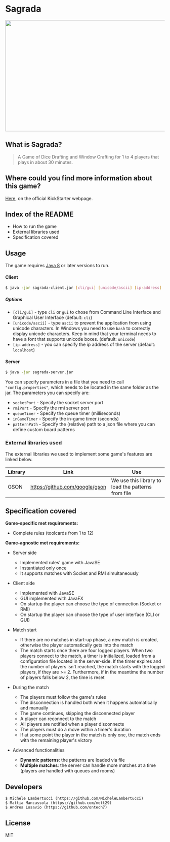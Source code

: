 # Sagrada

<img src="https://ksr-ugc.imgix.net/assets/013/393/383/88f9cae91e41ef71ac2b06fb2fa564de_original.jpg?crop=faces&w=1552&h=873&fit=crop&v=1473272732&auto=format&q=92&s=49635f0025d51f0ffe4d3b820b04c854" width="700" height="350"></img>

## What is Sagrada?
> A Game of Dice Drafting and Window Crafting for 1 to 4 players that plays in about 30 minutes.

## Where could you find more information about this game?
[Here], on the official KickStarter webpage.

## Index of the README

  - How to run the game
  - External libraries used
  - Specification covered

## Usage

The game requires [Java 8] or later versions to run.

#### Client

```sh
$ java -jar sagrada-client.jar [cli/gui] [unicode/ascii] [ip-address]
```

##### Options
- `[cli/gui]` - type `cli` or `gui` to chose from Command Line Interface and Graphical User Interface (default: `cli`)
- `[unicode/ascii]` - type `ascii` to prevent the application from using unicode characters. In Windows you need to use `bash` to correctly display unicode characters. Keep in mind that your terminal needs to have a font that supports unicode boxes. (default: `unicode`)
- `[ip-address]` - you can specify the ip address of the server (default: `localhost`)

#### Server
```sh
$ java -jar sagrada-server.jar
```
You can specify parameters in a file that you need to call `"config.properties"`, which needs to be located in the same folder as the jar.
The parameters you can specify are:
- `socketPort` - Specify the socket server port
- `rmiPort` - Specify the rmi server port
- `queueTimer` - Specify the queue timer (milliseconds)
- `inGameTimer` - Specify the in-game timer (seconds)
- `patternPath` - Specify the (relative) path to a json file where you can define custom board patterns

### External libraries used

The external libraries we used to implement some game's features are linked below.

| Library | Link | Use |
| ------ | ------ | ------ |
| GSON | https://github.com/google/gson | We use this library to load the patterns from file |

## Specification covered

**Game-specific met requirements:**

- Complete rules (toolcards from 1 to 12)

**Game-agnostic met requirements:**

- Server side
    - Implemented rules' game with JavaSE
    - Instantiated only once
    - It supports matches with Socket and RMI simultaneously
    
- Client side
    - Implemented with JavaSE
    - GUI implemented with JavaFX
    - On startup the player can choose the type of connection (Socket or RMI)
    - On startup the player can choose the type of user interface (CLI or GUI)

- Match start
    - If there are no matches in start-up phase, a new match is created, otherwise the player automatically gets into the match
    - The match starts once there are four logged players. When two players connect to the match, a timer is initialized, loaded from a configuration file located in the server-side. If the timer expires and the number of players isn't reached, the match starts with the logged players, if they are >= 2. Furthermore, if in the meantime the number of players falls below 2, the time is reset
    
- During the match
    - The players must follow the game's rules
    - The disconnection is handled both when it happens automatically and manually
    - The game continues, skipping the disconnected player
    - A player can reconnect to the match
    - All players are notified when a player disconnects
    - The players must do a move within a timer's duration
    - If at some point the player in the match is only one, the match ends with the remaining player's victory

- Advanced functionalities
    - **Dynamic patterns**: the patterns are loaded via file
    - **Multiple matches**: the server can handle more matches at a time (players are handled with queues and rooms)

Developers
----

```
$ Michele Lambertucci (https://github.com/MicheleLambertucci)
$ Mattia Mancassola (https://github.com/mett29)
$ Andrea Losavio (https://github.com/ontech7)
```

License
----

MIT

[//]: #

   [HERE]: <https://www.kickstarter.com/projects/floodgategames/sagrada-a-game-of-dice-drafting-and-window-craftin>
   [Java 8]: <https://www.java.com/it/download/>

